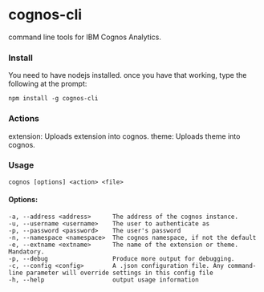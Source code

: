 # cognos-cli

command line tools for IBM Cognos Analytics.

### Install

You need to have nodejs installed. once you have that working, type the following at the prompt:

    npm install -g cognos-cli

### Actions

extension: Uploads extension into cognos.
theme: Uploads theme into cognos.

### Usage

    cognos [options] <action> <file>

#### Options:

    -a, --address <address>      The address of the cognos instance.
    -u, --username <username>    The user to authenticate as
    -p, --password <password>    The user's password
    -n, --namespace <namespace>  The cognos namespace, if not the default
    -e, --extname <extname>      The name of the extension or theme. Mandatory.
    -p, --debug                  Produce more output for debugging.
    -c, --config <config>        A .json configuration file. Any command-line parameter will override settings in this config file
    -h, --help                   output usage information
